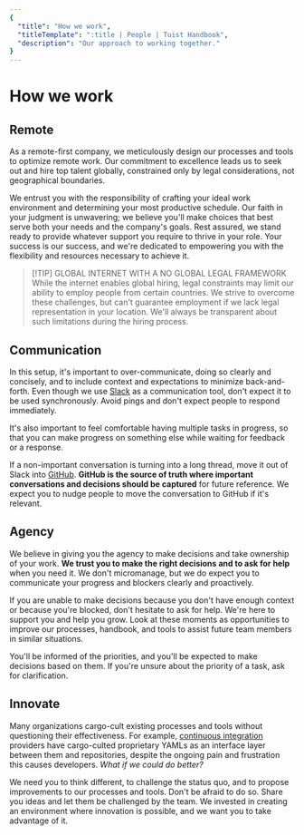 ```yaml
---
{
  "title": "How we work",
  "titleTemplate": ":title | People | Tuist Handbook",
  "description": "Our approach to working together."
}
---
```

# How we work

## Remote

As a remote-first company, we meticulously design our processes and tools to optimize remote work. Our commitment to excellence leads us to seek out and hire top talent globally, constrained only by legal considerations, not geographical boundaries.

We entrust you with the responsibility of crafting your ideal work environment and determining your most productive schedule. Our faith in your judgment is unwavering; we believe you'll make choices that best serve both your needs and the company's goals. Rest assured, we stand ready to provide whatever support you require to thrive in your role. Your success is our success, and we're dedicated to empowering you with the flexibility and resources necessary to achieve it.

> [!TIP] GLOBAL INTERNET WITH A NO GLOBAL LEGAL FRAMEWORK
> While the internet enables global hiring, legal constraints may limit our ability to employ people from certain countries. We strive to overcome these challenges, but can't guarantee employment if we lack legal representation in your location. We'll always be transparent about such limitations during the hiring process.

## Communication

In this setup, it's important to over-communicate, doing so clearly and concisely, and to include context and expectations to minimize back-and-forth. Even though we use [Slack](https://slack.com) as a communication tool, don't expect it to be used synchronously. Avoid pings and don't expect people to respond immediately.

It's also important to feel comfortable having multiple tasks in progress, so that you can make progress on something else while waiting for feedback or a response.

If a non-important conversation is turning into a long thread, move it out of Slack into [GitHub](https://github.com/tuist). **GitHub is the source of truth where important conversations and decisions should be captured** for future reference. We expect you to nudge people to move the conversation to GitHub if it's relevant.

## Agency

We believe in giving you the agency to make decisions and take ownership of your work. **We trust you to make the right decisions and to ask for help** when you need it. We don't micromanage, but we do expect you to communicate your progress and blockers clearly and proactively.

If you are unable to make decisions because you don't have enough context or because you're blocked, don't hesitate to ask for help. We're here to support you and help you grow. Look at these moments as opportunities to improve our processes, handbook, and tools to assist future team members in similar situations.

You'll be informed of the priorities, and you'll be expected to make decisions based on them. If you're unsure about the priority of a task, ask for clarification.

## Innovate

Many organizations cargo-cult existing processes and tools without questioning their effectiveness.
For example, [continuous integration](https://en.wikipedia.org/wiki/Continuous_integration) providers have cargo-culted proprietary YAMLs as an interface layer between them and repositories, despite the ongoing pain and frustration this causes developers.
*What if we could do better?*

We need you to think different, to challenge the status quo, and to propose improvements to our processes and tools. 
Don't be afraid to do so.
Share you ideas and let them be challenged by the team.
We invested in creating an environment where innovation is possible,
and we want you to take advantage of it.
